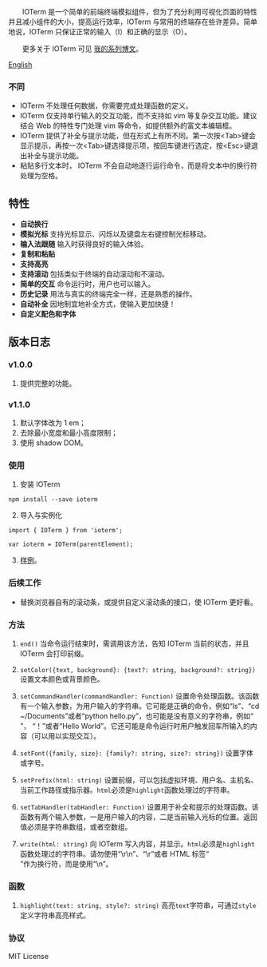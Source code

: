 &emsp;&emsp;IOTerm 是一个简单的前端终端模拟组件，但为了充分利用可视化页面的特性并且减小组件的大小，提高运行效率，IOTerm 与常用的终端存在些许差异。简单地说，IOTerm 只保证正常的输入（I）和正确的显示（O）。

&emsp;&emsp;更多关于 IOTerm 可见 [我的系列博文](https://blog.csdn.net/ZhangK9509/article/details/104356703)。

[English](https://github.com/kaiopen/IOTerm/blob/master/README-EN.md)

### 不同
* IOTerm 不处理任何数据，你需要完成处理函数的定义。
* IOTerm 仅支持单行输入的交互功能，而不支持如 vim 等复杂交互功能。建议结合 Web 的特性专门处理 vim 等命令，如提供额外的富文本编辑框。
* IOTerm 提供了补全与提示功能，但在形式上有所不同。第一次按<Tab\>键会显示提示，再按一次<Tab\>键选择提示项，按回车键进行选定，按<Esc\>键退出补全与提示功能。
* 粘贴多行文本时， IOTerm 不会自动地逐行运行命令，而是将文本中的换行符处理为空格。

## 特性
* **自动换行**
* **模拟光标** 支持光标显示、闪烁以及键盘左右键控制光标移动。
* **输入法跟随** 输入时获得良好的输入体验。
* **复制和粘贴**
* **支持高亮**
* **支持滚动** 包括类似于终端的自动滚动和不滚动。
* **简单的交互** 命令运行时，用户也可以输入。
* **历史记录** 用法与真实的终端完全一样，还是熟悉的操作。
* **自动补全** 因地制宜地补全方式，使输入更加快捷！
* **自定义配色和字体**

## 版本日志
### v1.0.0
1. 提供完整的功能。

### v1.1.0
1. 默认字体改为 1 em；
2. 去除最小宽度和最小高度限制；
3. 使用 shadow DOM。

### 使用
1. 安装 IOTerm
```
npm install --save ioterm
```

2. 导入与实例化
```
import { IOTerm } from 'ioterm';

var ioterm = IOTerm(parentElement);

```

3. [样例](https://github.com/kaiopen/IOTerm/tree/master/demo)。

### 后续工作
* 替换浏览器自有的滚动条，或提供自定义滚动条的接口，使 IOTerm 更好看。

### 方法
1. `end()`
当命令运行结束时，需调用该方法，告知 IOTerm 当前的状态，并且 IOTerm 会打印前缀。

2. `setColor({text, background}: {text?: string, background?: string})`
设置文本颜色或背景颜色。

3. `setCommandHandler(commandHandler: Function)`
设置命令处理函数。该函数有一个输入参数，为用户输入的字符串。它可能是正确的命令，例如“ls”、“cd ~/Documents”或者“python hello.py”，也可能是没有意义的字符串，例如“ ”， “！”或者“Hello World”。它还可能是命令运行时用户触发回车所输入的内容（可以用以实现交互）。

4. `setFont({family, size}: {family?: string, size?: string})`
设置字体或字号。

5. `setPrefix(html: string)`
设置前缀，可以包括虚拟环境、用户名、主机名、当前工作路径或指示器。`html`必须是`highlight`函数处理过的字符串。

6. `setTabHandler(tabHandler: Function)`
设置用于补全和提示的处理函数。该函数有两个输入参数，一是用户输入的内容，二是当前输入光标的位置。返回值必须是字符串数组，或者空数组。

7. `write(html: string)`
向 IOTerm 写入内容，并显示。`html`必须是`highlight`函数处理过的字符串。请勿使用“\\r\\n”、“\\r”或者 HTML 标签“<br>”作为换行符，而是使用“\\n”。

### 函数
1. `highlight(text: string, style?: string)`
高亮`text`字符串，可通过`style`定义字符串高亮样式。

### 协议
MIT License
